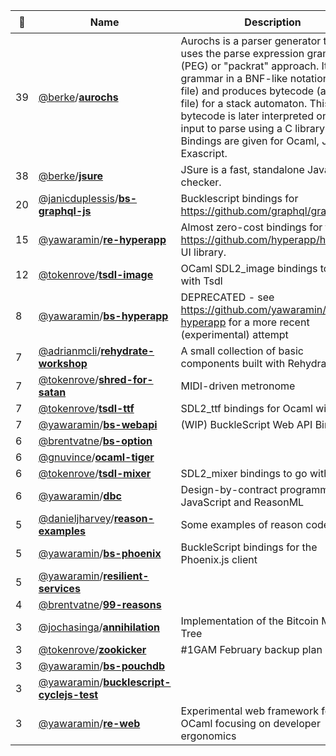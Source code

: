 |:star2: | Name | Description | 🌍|
|---|---|---|---|
|39|[@berke](https://github.com/berke)/[**aurochs**](https://github.com/berke/aurochs)|Aurochs is a parser generator that uses the parse expression grammar  (PEG) or "packrat" approach. It takes a grammar in a BNF-like notation (a .peg file) and produces bytecode (a .nog file) for a stack automaton. This bytecode is later interpreted on the input to parse using a C library. Bindings are given for Ocaml, Java and Exascript.|[:arrow_upper_right:](http://aurochs.fr/)|
|38|[@berke](https://github.com/berke)/[**jsure**](https://github.com/berke/jsure)|JSure is a fast, standalone Javascript checker.||
|20|[@janicduplessis](https://github.com/janicduplessis)/[**bs-graphql-js**](https://github.com/janicduplessis/bs-graphql-js)|Bucklescript bindings for https://github.com/graphql/graphql-js||
|15|[@yawaramin](https://github.com/yawaramin)/[**re-hyperapp**](https://github.com/yawaramin/re-hyperapp)|Almost zero-cost bindings for the https://github.com/hyperapp/hyperapp UI library.||
|12|[@tokenrove](https://github.com/tokenrove)/[**tsdl-image**](https://github.com/tokenrove/tsdl-image)|OCaml SDL2_image bindings to go with Tsdl||
|8|[@yawaramin](https://github.com/yawaramin)/[**bs-hyperapp**](https://github.com/yawaramin/bs-hyperapp)|DEPRECATED - see https://github.com/yawaramin/re-hyperapp for a more recent (experimental) attempt||
|7|[@adrianmcli](https://github.com/adrianmcli)/[**rehydrate-workshop**](https://github.com/adrianmcli/rehydrate-workshop)|A small collection of basic components built with Rehydrate 💧.||
|7|[@tokenrove](https://github.com/tokenrove)/[**shred-for-satan**](https://github.com/tokenrove/shred-for-satan)|MIDI-driven metronome||
|7|[@tokenrove](https://github.com/tokenrove)/[**tsdl-ttf**](https://github.com/tokenrove/tsdl-ttf)|SDL2_ttf bindings for Ocaml with Tsdl||
|7|[@yawaramin](https://github.com/yawaramin)/[**bs-webapi**](https://github.com/yawaramin/bs-webapi)|(WIP) BuckleScript Web API Bindings||
|6|[@brentvatne](https://github.com/brentvatne)/[**bs-option**](https://github.com/brentvatne/bs-option)|||
|6|[@gnuvince](https://github.com/gnuvince)/[**ocaml-tiger**](https://github.com/gnuvince/ocaml-tiger)|||
|6|[@tokenrove](https://github.com/tokenrove)/[**tsdl-mixer**](https://github.com/tokenrove/tsdl-mixer)|SDL2_mixer bindings to go with Tsdl||
|6|[@yawaramin](https://github.com/yawaramin)/[**dbc**](https://github.com/yawaramin/dbc)|Design-by-contract programming for JavaScript and ReasonML||
|5|[@danieljharvey](https://github.com/danieljharvey)/[**reason-examples**](https://github.com/danieljharvey/reason-examples)|Some examples of reason code||
|5|[@yawaramin](https://github.com/yawaramin)/[**bs-phoenix**](https://github.com/yawaramin/bs-phoenix)|BuckleScript bindings for the Phoenix.js client||
|5|[@yawaramin](https://github.com/yawaramin)/[**resilient-services**](https://github.com/yawaramin/resilient-services)|||
|4|[@brentvatne](https://github.com/brentvatne)/[**99-reasons**](https://github.com/brentvatne/99-reasons)|||
|3|[@jochasinga](https://github.com/jochasinga)/[**annihilation**](https://github.com/jochasinga/annihilation)|Implementation of the Bitcoin Merkle Tree||
|3|[@tokenrove](https://github.com/tokenrove)/[**zookicker**](https://github.com/tokenrove/zookicker)|#1GAM February backup plan||
|3|[@yawaramin](https://github.com/yawaramin)/[**bs-pouchdb**](https://github.com/yawaramin/bs-pouchdb)|||
|3|[@yawaramin](https://github.com/yawaramin)/[**bucklescript-cyclejs-test**](https://github.com/yawaramin/bucklescript-cyclejs-test)|||
|3|[@yawaramin](https://github.com/yawaramin)/[**re-web**](https://github.com/yawaramin/re-web)|Experimental web framework for OCaml focusing on developer ergonomics||

